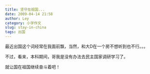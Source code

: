 ```yaml
---
title: 坚守在祖国...
date: 2009-04-14 21:58
author: Ley
category: 小学作文
slug: stay-in-china
tags: 出国
---
```

最近出国这个词经常在我面前飘，当然，和大D在一个房不想听到也不行。。。

不过，看来，本科期间，哥我是没有办法去民主国家调研学习了。

就让国在祖国继续奋斗着吧！
